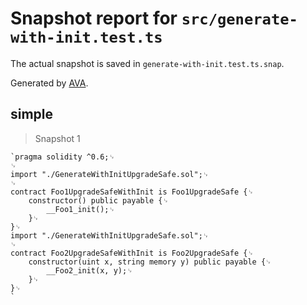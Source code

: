 # Snapshot report for `src/generate-with-init.test.ts`

The actual snapshot is saved in `generate-with-init.test.ts.snap`.

Generated by [AVA](https://avajs.dev).

## simple

> Snapshot 1

    `pragma solidity ^0.6;␊
    ␊
    import "./GenerateWithInitUpgradeSafe.sol";␊
    ␊
    contract Foo1UpgradeSafeWithInit is Foo1UpgradeSafe {␊
        constructor() public payable {␊
            __Foo1_init();␊
        }␊
    }␊
    import "./GenerateWithInitUpgradeSafe.sol";␊
    ␊
    contract Foo2UpgradeSafeWithInit is Foo2UpgradeSafe {␊
        constructor(uint x, string memory y) public payable {␊
            __Foo2_init(x, y);␊
        }␊
    }␊
    `
